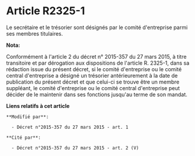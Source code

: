 # Article R2325-1

Le secrétaire et le trésorier sont désignés par le comité d'entreprise parmi ses membres titulaires.

**Nota:**

Conformément à l'article 2 du décret n° 2015-357 du 27 mars 2015, à titre transitoire et par dérogation aux dispositions de
l'article R. 2325-1, dans sa rédaction issue du présent décret, si le comité d'entreprise ou le comité central d'entreprise a
désigné un trésorier antérieurement à la date de publication du présent décret et que celui-ci se trouve être un membre
suppléant, le comité d'entreprise ou le comité central d'entreprise peut décider de le maintenir dans ses fonctions jusqu'au
terme de son mandat.

**Liens relatifs à cet article**

	**Modifié par**:

	  - Décret n°2015-357 du 27 mars 2015 - art. 1

	**Cité par**:

	  - Décret n°2015-357 du 27 mars 2015 - art. 2 (V)
